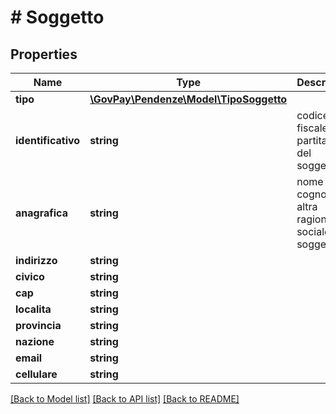 # # Soggetto

## Properties

Name | Type | Description | Notes
------------ | ------------- | ------------- | -------------
**tipo** | [**\GovPay\Pendenze\Model\TipoSoggetto**](TipoSoggetto.md) |  |
**identificativo** | **string** | codice fiscale o partita iva del soggetto |
**anagrafica** | **string** | nome e cognome o altra ragione sociale del soggetto | [optional]
**indirizzo** | **string** |  | [optional]
**civico** | **string** |  | [optional]
**cap** | **string** |  | [optional]
**localita** | **string** |  | [optional]
**provincia** | **string** |  | [optional]
**nazione** | **string** |  | [optional]
**email** | **string** |  | [optional]
**cellulare** | **string** |  | [optional]

[[Back to Model list]](../../README.md#models) [[Back to API list]](../../README.md#endpoints) [[Back to README]](../../README.md)

